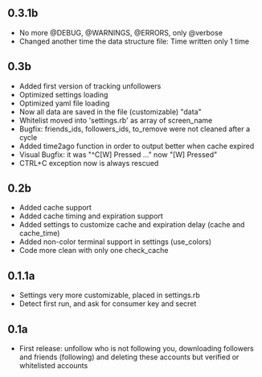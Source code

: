 0.3.1b
---

* No more @DEBUG, @WARNINGS, @ERRORS, only @verbose
* Changed another time the data structure file: Time written only 1 time

0.3b
---

* Added first version of tracking unfollowers
* Optimized settings loading
* Optimized yaml file loading
* Now all data are saved in the file (customizable) "data"
* Whitelist moved into 'settings.rb' as array of screen_name
* Bugfix: friends_ids, followers_ids, to_remove were not cleaned after a cycle
* Added time2ago function in order to output better when cache expired
* Visual Bugfix: it was "^C[W] Pressed ..." now "[W] Pressed"
* CTRL+C exception now is always rescued

0.2b
---

* Added cache support
* Added cache timing and expiration support
* Added settings to customize cache and expiration delay (cache and cache_time)
* Added non-color terminal support in settings (use_colors)
* Code more clean with only one check_cache

0.1.1a
---

* Settings very more customizable, placed in settings.rb
* Detect first run, and ask for consumer key and secret

0.1a
---

* First release: unfollow who is not following you, downloading followers and friends (following) and deleting these accounts but verified or whitelisted accounts
